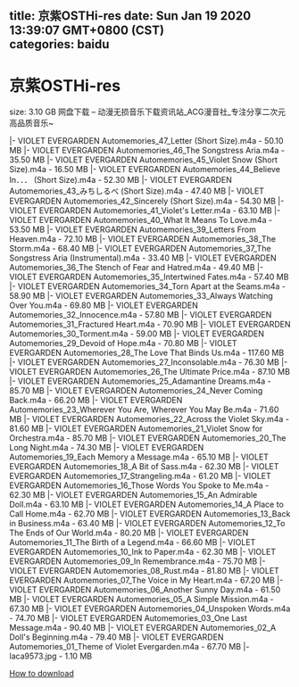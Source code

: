 
title: 京紫OSTHi-res
date: Sun Jan 19 2020 13:39:07 GMT+0800 (CST)    
categories: baidu
---

# 京紫OSTHi-res
size: 3.10 GB
 网盘下载 – 动漫无损音乐下载资讯站_ACG漫音社_专注分享二次元高品质音乐~
 
|- VIOLET EVERGARDEN  Automemories_47_Letter (Short Size).m4a - 50.10 MB
|- VIOLET EVERGARDEN  Automemories_46_The Songstress Aria.m4a - 35.50 MB
|- VIOLET EVERGARDEN  Automemories_45_Violet Snow (Short Size).m4a - 16.50 MB
|- VIOLET EVERGARDEN  Automemories_44_Believe In．．． (Short Size).m4a - 52.30 MB
|- VIOLET EVERGARDEN  Automemories_43_みちしるべ (Short Size).m4a - 47.40 MB
|- VIOLET EVERGARDEN  Automemories_42_Sincerely (Short Size).m4a - 54.30 MB
|- VIOLET EVERGARDEN  Automemories_41_Violet's Letter.m4a - 63.10 MB
|- VIOLET EVERGARDEN  Automemories_40_What It Means To Love.m4a - 53.50 MB
|- VIOLET EVERGARDEN  Automemories_39_Letters From Heaven.m4a - 72.10 MB
|- VIOLET EVERGARDEN  Automemories_38_The Storm.m4a - 68.40 MB
|- VIOLET EVERGARDEN  Automemories_37_The Songstress Aria (Instrumental).m4a - 33.40 MB
|- VIOLET EVERGARDEN  Automemories_36_The Stench of Fear and Hatred.m4a - 49.40 MB
|- VIOLET EVERGARDEN  Automemories_35_Intertwined Fates.m4a - 57.40 MB
|- VIOLET EVERGARDEN  Automemories_34_Torn Apart at the Seams.m4a - 58.90 MB
|- VIOLET EVERGARDEN  Automemories_33_Always Watching Over You.m4a - 69.80 MB
|- VIOLET EVERGARDEN  Automemories_32_Innocence.m4a - 57.80 MB
|- VIOLET EVERGARDEN  Automemories_31_Fractured Heart.m4a - 70.90 MB
|- VIOLET EVERGARDEN  Automemories_30_Torment.m4a - 59.00 MB
|- VIOLET EVERGARDEN  Automemories_29_Devoid of Hope.m4a - 70.80 MB
|- VIOLET EVERGARDEN  Automemories_28_The Love That Binds Us.m4a - 117.60 MB
|- VIOLET EVERGARDEN  Automemories_27_Inconsolable.m4a - 76.30 MB
|- VIOLET EVERGARDEN  Automemories_26_The Ultimate Price.m4a - 87.10 MB
|- VIOLET EVERGARDEN  Automemories_25_Adamantine Dreams.m4a - 85.70 MB
|- VIOLET EVERGARDEN  Automemories_24_Never Coming Back.m4a - 66.20 MB
|- VIOLET EVERGARDEN  Automemories_23_Wherever You Are, Wherever You May Be.m4a - 71.60 MB
|- VIOLET EVERGARDEN  Automemories_22_Across the Violet Sky.m4a - 81.60 MB
|- VIOLET EVERGARDEN  Automemories_21_Violet Snow for Orchestra.m4a - 85.70 MB
|- VIOLET EVERGARDEN  Automemories_20_The Long Night.m4a - 74.30 MB
|- VIOLET EVERGARDEN  Automemories_19_Each Memory a Message.m4a - 65.10 MB
|- VIOLET EVERGARDEN  Automemories_18_A Bit of Sass.m4a - 62.30 MB
|- VIOLET EVERGARDEN  Automemories_17_Strangeling.m4a - 61.20 MB
|- VIOLET EVERGARDEN  Automemories_16_Those Words You Spoke to Me.m4a - 62.30 MB
|- VIOLET EVERGARDEN  Automemories_15_An Admirable Doll.m4a - 63.10 MB
|- VIOLET EVERGARDEN  Automemories_14_A Place to Call Home.m4a - 62.70 MB
|- VIOLET EVERGARDEN  Automemories_13_Back in Business.m4a - 63.40 MB
|- VIOLET EVERGARDEN  Automemories_12_To The Ends of Our World.m4a - 80.20 MB
|- VIOLET EVERGARDEN  Automemories_11_The Birth of a Legend.m4a - 66.60 MB
|- VIOLET EVERGARDEN  Automemories_10_Ink to Paper.m4a - 62.30 MB
|- VIOLET EVERGARDEN  Automemories_09_In Remembrance.m4a - 75.70 MB
|- VIOLET EVERGARDEN  Automemories_08_Rust.m4a - 81.80 MB
|- VIOLET EVERGARDEN  Automemories_07_The Voice in My Heart.m4a - 67.20 MB
|- VIOLET EVERGARDEN  Automemories_06_Another Sunny Day.m4a - 61.50 MB
|- VIOLET EVERGARDEN  Automemories_05_A Simple Mission.m4a - 67.30 MB
|- VIOLET EVERGARDEN  Automemories_04_Unspoken Words.m4a - 74.70 MB
|- VIOLET EVERGARDEN  Automemories_03_One Last Message.m4a - 90.40 MB
|- VIOLET EVERGARDEN  Automemories_02_A Doll's Beginning.m4a - 79.40 MB
|- VIOLET EVERGARDEN  Automemories_01_Theme of Violet Evergarden.m4a - 67.70 MB
|- laca9573.jpg - 1.10 MB

[How to download](https://bpcam.bemobtrk.com/go/2ceec3aa-1ca2-46d6-b9ff-aaa5c184517c?jno=2668)